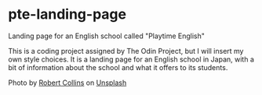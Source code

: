 # pte-landing-page
Landing page for an English school called "Playtime English"

This is a coding project assigned by The Odin Project, but I will insert my own style choices. It is a landing page for an English school in Japan, with a bit of information about the school and what it offers to its students.

Photo by <a href="https://unsplash.com/@robbie36?utm_content=creditCopyText&utm_medium=referral&utm_source=unsplash">Robert Collins</a> on <a href="https://unsplash.com/photos/four-boy-playing-ball-on-green-grass-tvc5imO5pXk?utm_content=creditCopyText&utm_medium=referral&utm_source=unsplash">Unsplash</a>
      
